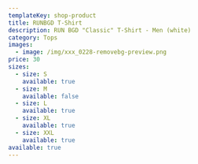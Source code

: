 ```yaml
---
templateKey: shop-product
title: RUNBGD T-Shirt
description: RUN BGD "Classic" T-Shirt - Men (white)
category: Tops
images:
  - image: /img/xxx_0228-removebg-preview.png
price: 30
sizes:
  - size: S
    available: true
  - size: M
    available: false
  - size: L
    available: true
  - size: XL
    available: true
  - size: XXL
    available: true
available: true
---
```

